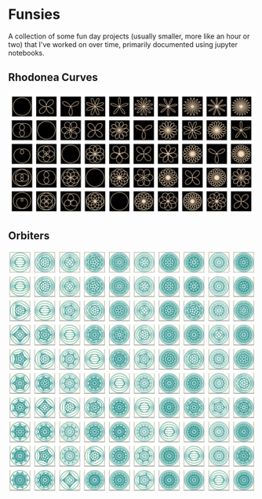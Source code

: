 # Funsies

A collection of some fun day projects (usually smaller, more like an hour or two) that I've worked on over time, primarily documented using jupyter notebooks.

## Rhodonea Curves
<a href="https://github.com/AishwaryaHB/funsies/blob/master/rhodonea_curves/rhodonea_curves.ipynb">
<img src="/images/rhodonea10_crop.png">
</a>

## Orbiters
<a href="https://github.com/AishwaryaHB/funsies/blob/master/orbiters/orbiters.ipynb">
<img src="/images/orbiters_crop_neg_multiplot.png">
</a>
